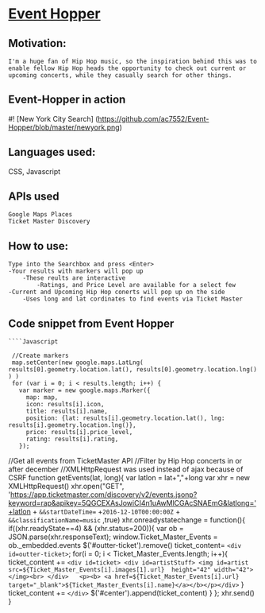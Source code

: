 # [Event Hopper](https://ac7552.github.io/Event-Hopper/)


## Motivation: 
    I'm a huge fan of Hip Hop music, so the inspiration behind this was to enable fellow Hip Hop heads the opportunity to check out current or upcoming concerts, while they casually search for other things.  

## Event-Hopper in action
#! [New York City Search] (https://github.com/ac7552/Event-Hopper/blob/master/newyork.png)

## Languages used: 
   CSS, Javascript
   
## APIs used 
	Google Maps Places 
	Ticket Master Discovery

## How to use: 
	Type into the Searchbox and press <Enter> 
	-Your results with markers will pop up
		-These reults are interactive
			-Ratings, and Price Level are available for a select few
	-Current and Upcoming Hip Hop conerts will pop up on the side 
		-Uses long and lat cordinates to find events via Ticket Master
## Code snippet from Event Hopper

	````Javascript 

     //Create markers
     map.setCenter(new google.maps.LatLng( results[0].geometry.location.lat(), results[0].geometry.location.lng() ) )
     for (var i = 0; i < results.length; i++) {
       var marker = new google.maps.Marker({
         map: map,
         icon: results[i].icon,
         title: results[i].name,
         position: {lat: results[i].geometry.location.lat(), lng: results[i].geometry.location.lng()},
         price: results[i].price_level,
         rating: results[i].rating,
       });



   //Get all events from TicketMaster API
   //Filter by Hip Hop concerts  in or after december
   //XMLHttpRequest was used instead of ajax because of CSRF
   function getEvents(lat, long){
     var latlon = lat+","+long
     var xhr = new XMLHttpRequest()
     xhr.open("GET", 'https://app.ticketmaster.com/discovery/v2/events.jsonp?keyword=rap&apikey=5QGCEXAsJowiCI4n1uAwMlCGAcSNAEmG&latlong='+latlon + `&&startDateTime=` +`2016-12-10T00:00:00Z` + `&&classificationName=music` ,true)
     xhr.onreadystatechange = function(){
       if((xhr.readyState==4) && (xhr.status=200)){
         var ob = JSON.parse(xhr.responseText);
        window.Ticket_Master_Events = ob._embedded.events
        $('#outter-ticket').remove()
        ticket_content= `<div id=outter-ticket>`;
        for(i = 0; i < Ticket_Master_Events.length; i++){
           ticket_content += `<div id=ticket> <div id=artistStuff> <img id=artist src=${Ticket_Master_Events[i].images[1].url}  height="42" width="42"></img><br> </div>   <p><b> <a href=${Ticket_Master_Events[i].url} target="_blank">${Ticket_Master_Events[i].name}</a></b></p></div>`
        }
        ticket_content += `</div>`
        $('#center').append(ticket_content)
       }
     };
     xhr.send()
   }

```
